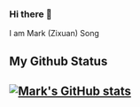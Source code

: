 ### Hi there 👋

<!--
**MarkSong535/MarkSong535** is a ✨ _special_ ✨ repository because its `README.md` (this file) appears on your GitHub profile.

Here are some ideas to get you started:

- 🔭 I’m currently working on ...
- 🌱 I’m currently learning ...
- 👯 I’m looking to collaborate on ...
- 🤔 I’m looking for help with ...
- 💬 Ask me about ...
- 📫 How to reach me: ...
- 😄 Pronouns: ...
- ⚡ Fun fact: ...
-->

I am Mark (Zixuan) Song


My Github Status
---
[![Mark's GitHub stats](https://github-readme-stats.vercel.app/api?username=marksong535)](https://github.com/marksong535/github-readme-stats)
---
